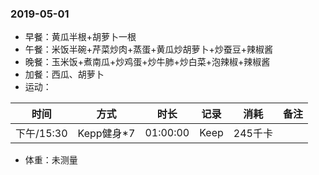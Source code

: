 ### 2019-05-01

* 早餐：黄瓜半根+胡萝卜一根
* 午餐：米饭半碗+芹菜炒肉+蒸蛋+黄瓜炒胡萝卜+炒蚕豆+辣椒酱
* 晚餐：玉米饭+煮南瓜+炒鸡蛋+炒牛肺+炒白菜+泡辣椒+辣椒酱
* 加餐：西瓜、胡萝卜
* 运动：

时间 | 方式 | 时长 | 记录 | 消耗 | 备注 
-|-|-|-|-|-
下午/15:30|Kepp健身*7|01:00:00|Keep|245千卡|

* 体重：未测量